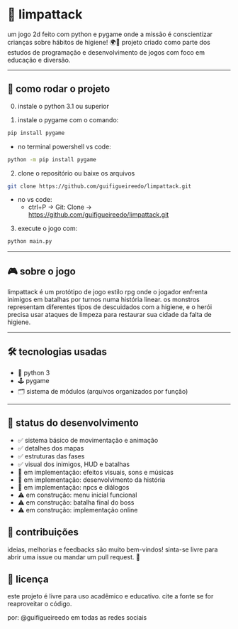 # 🧼 limpattack
um jogo 2d feito com python e pygame onde a missão é conscientizar crianças sobre hábitos de higiene! 🌍🦠
projeto criado como parte dos estudos de programação e desenvolvimento de jogos com foco em educação e diversão.

---

## 🚀 como rodar o projeto
0. instale o python 3.1 ou superior

1. instale o pygame com o comando:
```bash
pip install pygame
```
- no terminal powershell vs code:
```bash
python -m pip install pygame
```

2. clone o repositório ou baixe os arquivos
```bash
git clone https://github.com/guifigueireedo/limpattack.git
```
- no vs code:
  - ctrl+P → Git: Clone → https://github.com/guifigueireedo/limpattack.git

3. execute o jogo com:
```bash
python main.py
```

---

## 🎮 sobre o jogo
limpattack é um protótipo de jogo estilo rpg onde o jogador enfrenta inimigos em batalhas por turnos numa história linear.
os monstros representam diferentes tipos de descuidados com a higiene, e o herói precisa usar ataques de limpeza para restaurar sua cidade da falta de higiene.

---

## 🛠️ tecnologias usadas

- 🐍 python 3
- 🕹️ pygame
- 🗂️ sistema de módulos (arquivos organizados por função)

---

## 🧪 status do desenvolvimento
- ✅ sistema básico de movimentação e animação
- ✅ detalhes dos mapas
- ✅ estruturas das fases
- ✅ visual dos inimigos, HUD e batalhas
- 🧩 em implementação: efeitos visuais, sons e músicas
- 🧩 em implementação: desenvolvimento da história
- 🧩 em implementação: npcs e diálogos
- ⚠️ em construção: menu inicial funcional
- ⚠️ em construção: batalha final do boss
- ⚠️ em construção: implementação online

## 🤝 contribuições
ideias, melhorias e feedbacks são muito bem-vindos!
sinta-se livre para abrir uma issue ou mandar um pull request. 🚀

## 📜 licença
este projeto é livre para uso acadêmico e educativo.
cite a fonte se for reaproveitar o código.

por: @guifigueireedo em todas as redes sociais